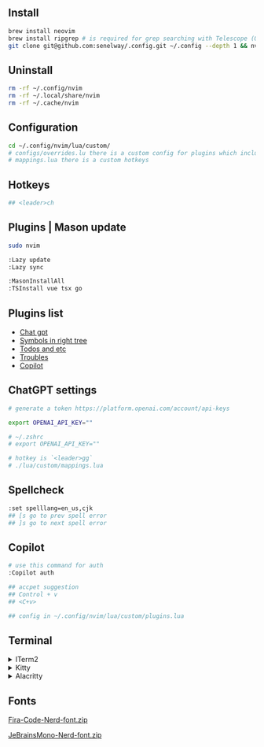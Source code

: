 ## Install

```sh
brew install neovim
brew install ripgrep # is required for grep searching with Telescope (OPTIONAL).
git clone git@github.com:senelway/.config.git ~/.config --depth 1 && nvim
```

## Uninstall

```sh
rm -rf ~/.config/nvim
rm -rf ~/.local/share/nvim
rm -rf ~/.cache/nvim
```

## Configuration

```sh
cd ~/.config/nvim/lua/custom/
# configs/overrides.lu there is a custom config for plugins which includes in configs/plugins.lua
# mappings.lua there is a custom hotkeys
```

## Hotkeys

```sh
## <leader>ch
```

## Plugins | Mason update

```sh
sudo nvim

:Lazy update
:Lazy sync

:MasonInstallAll
:TSInstall vue tsx go
```

## Plugins list

- [Chat gpt](https://github.com/jackMort/ChatGPT.nvim)
- [Symbols in right tree](https://github.com/simrat39/symbols-outline.nvim)
- [Todos and etc](https://github.com/folke/todo-comments.nvim)
- [Troubles](https://github.com/folke/trouble.nvim)
- [Copilot](https://github.com/zbirenbaum/copilot.lua)

## ChatGPT settings

```sh
# generate a token https://platform.openai.com/account/api-keys

export OPENAI_API_KEY=""

# ~/.zshrc
# export OPENAI_API_KEY=""

# hotkey is `<leader>gg`
# ./lua/custom/mappings.lua
```

## Spellcheck

```sh
:set spelllang=en_us,cjk
## [s go to prev spell error
## ]s go to next spell error
```

## Copilot

```sh
# use this command for auth
:Copilot auth

## accpet suggestion
## Control + v
## <C+v>

## config in ~/.config/nvim/lua/custom/plugins.lua
```

## Terminal

<details>
  <summary>ITerm2</summary>

> we could not recommend to use iterm2, better to use [kitty](https://github.com/kovidgoyal/kitty) or [alacritty](https://github.com/alacritty/alacritty) instead

```sh
## color preset for iterm (better with recats theme in neovim)
## https://github.com/catppuccin/iterm/blob/main/colors/catppuccin-mocha.itermcolors
```

</details>
<details>
  <summary>Kitty</summary>

~/.config/kitty/kitty.conf

```sh
font_family JetBrainsMono Nerd Font
font_size 12.0

# https://github.com/kovidgoyal/kitty/blob/master/nerd-fonts-glyphs.txt
cursor #00ffcb
cursor_text_color #000002
tab_bar_min_tabs            1
tab_bar_edge                bottom
tab_bar_style               powerline
tab_powerline_style         slanted
tab_title_template          {title}{' :{}:'.format(num_windows) if num_windows > 1 else ''}
font_features FiraCode-Retina +cv02 +cv05 +cv09 +cv14 +ss04 +cv16 +cv31 +cv25 +cv26 +cv32 +cv28 +ss10 +zero +onum

map cmd+enter toggle_fullscreen
map cmd+d new_window
```

[~/.config/kitty/theme.conf](https://github.com/catppuccin/kitty/blob/main/themes/mocha.conf)

</details>

<details>
  <summary>Alacritty</summary>

~/.config/alacritty/alacritty.yml

```yml
import:
  - ~/.config/alacritty/catppuccin/catppuccin-mocha.yml
font:
  normal:
    family: "FiraCode Nerd Font"
    style: "Light"
  bold:
    family: "FiraCode Nerd Font"
    style: "Regular"
  #normal:
  #  family: "JetBrainsMono Nerd Font"
  #  style: "ExtraLight"
  #italic:
  #  family: "JetBrainsMono Nerd Font"
    style: "ExtraLight italic"
  #bold:
  #  family: "JetBrainsMono Nerd Font"
    style: "Light"
  #bold_italic:
  #  family: "JetBrainsMono Nerd Font"
  #  style: "Light italic"
  offset:
    x: 0
    y: 5

  size: 11.0

# better font view
# defaults -currentHost write -g AppleFontSmoothing -int 0
#
custom_cursor_colors: true

window:
  decorations: buttonless
  dynamic_padding: false

colors:
  cursor:
    text: "#1E1E2E"
    cursor: "#00ffcb"

key_bindings:
  - { key: V,        mods: Command,       action: Paste                        }
  - { key: C,        mods: Command,       action: Copy                         }
  - { key: Return,   mods: Command,       action: ToggleFullscreen             }
```

[~/.config/alacritty/catppuccin](https://github.com/catppuccin/alacritty)

</details>

## Fonts

[Fira-Code-Nerd-font.zip](https://github.com/recats/neovim-nvchad/files/11148957/fira-code.zip)

[JeBrainsMono-Nerd-font.zip](https://github.com/recats/neovim-nvchad/files/11135856/JeBrainsMono-Nord-font.zip)

